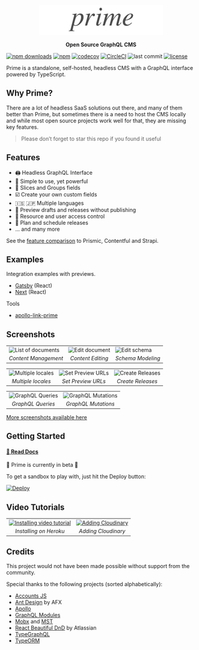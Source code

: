 <p align="center">
  <a href="https://docs.primecms.app"><img alt="Prime" width="330px" src="docs/_assets/prime.png" /></a>
</p>
<p align="center"><strong>Open Source GraphQL CMS</strong></p>

[![npm downloads](https://img.shields.io/npm/dt/@primecms/core.svg)](https://www.npmjs.com/package/@primecms/core)
[![npm](https://img.shields.io/npm/v/@primecms/core.svg?maxAge=3600)](https://www.npmjs.com/package/@primecms/core)
[![codecov](https://codecov.io/gh/birkir/prime/branch/master/graph/badge.svg)](https://codecov.io/gh/birkir/prime)
[![CircleCI](https://circleci.com/gh/birkir/prime.svg?style=shield)](https://circleci.com/gh/birkir/prime)
![last commit](https://img.shields.io/github/last-commit/google/skia.svg)
[![license](https://img.shields.io/github/license/birkir/prime.svg)](https://opensource.org/licenses/MIT)

Prime is a standalone, self-hosted, headless CMS with a GraphQL interface powered by TypeScript.

## Why Prime?

There are a lot of headless SaaS solutions out there, and many of them better than Prime, but sometimes there is a need to host the CMS locally and while most open source projects work well for that, they are missing key features.

> Please don’t forget to star this repo if you found it useful

## Features

- 🖨 Headless GraphQL Interface
- 🚀 Simple to use, yet powerful
- 📐 Slices and Groups fields
- ☑️ Create your own custom fields
- 🇮🇸 🇯🇵 Multiple languages
- 🚧 Preview drafts and releases without publishing
- 🔑 Resource and user access control
- 📆 Plan and schedule releases
- ... and many more

See the [feature comparison](https://docs.primecms.app/#/features) to Prismic, Contentful and Strapi.

## Examples

Integration examples with previews.

- [Gatsby](https://github.com/primecms/example-gatsby) (React)
- [Next](https://github.com/primecms/example-nextjs) (React)

Tools

- [apollo-link-prime](https://github.com/primecms/apollo-link-prime)

## Screenshots

<table>
  <tr>
    <td>
      <img src="https://i.imgur.com/kIJJAwN.png" width="200" alt="List of documents">
    </td>
    <td>
      <img src="https://i.imgur.com/9FLiisc.png" width="200" alt="Edit document">
    </td>
    <td>
      <img src="https://i.imgur.com/gZZLGC5.png" width="200" alt="Edit schema">
    </td>
  </tr>
  <tr>
    <td align="center"><i>Content Management</i></td>
    <td align="center"><i>Content Editing</i></td>
    <td align="center"><i>Schema Modeling</i></td>
  </tr>
</table>

<table>
  <tr>
    <td>
      <img src="https://i.imgur.com/Dim0fPN.png" width="200" alt="Multiple locales">
    </td>
    <td>
      <img src="https://i.imgur.com/jHYiPa5.png" width="200" alt="Set Preview URLs">
    </td>
    <td>
      <img src="https://i.imgur.com/T7q8a2M.png" width="200" alt="Create Releases">
    </td>
  </tr>
  <tr>
    <td align="center"><i>Multiple locales</i></td>
    <td align="center"><i>Set Preview URLs</i></td>
    <td align="center"><i>Create Releases</i></td>
  </tr>
</table>
<table>
  <tr>
    <td>
      <img src="https://i.imgur.com/NnpKUJV.png" width="200" alt="GraphQL Queries">
    </td>
    <td>
      <img src="https://i.imgur.com/p7ZvhFf.png" width="200" alt="GraphQL Mutations">
    </td>
  </tr>
  <tr>
    <td align="center">
      <i>GraphQL Queries</i>
    </td>
    <td align="center">
      <i>GraphQL Mutations</i>
    </td>
  </tr>
</table>

[More screenshots available here](https://imgur.com/gallery/NVDH81P)

## Getting Started

#### [📖 Read Docs](https://docs.primecms.app)

🚧 Prime is currently in beta 🚧

To get a sandbox to play with, just hit the Deploy button:

[![Deploy](https://www.herokucdn.com/deploy/button.svg)](https://heroku.com/deploy?template=https://github.com/primecms/heroku)

## Video Tutorials

<table>
  <tr>
    <td>
<a href="https://www.youtube.com/watch?v=gwmdSD5muV4" target="_blank"><img src="https://i.imgur.com/3z7AT6s.png" width="200" alt="Installing video tutorial" /></a>
    </td>
    <td>
<a href="https://www.youtube.com/watch?v=E_fvJzDNloc" target="_blank"><img src="https://i.imgur.com/MeRVFeN.png" width="200" alt="Adding Cloudinary" /></a>
    </td>
  </tr>
  <tr>
    <td align="center"><i>Installing on Heroku</i></td>
    <td align="center"><i>Adding Cloudinary</i></td>
  </tr>
</table>

## Credits

This project would not have been made possible without support from the community.

Special thanks to the following projects (sorted alphabetically):

- [Accounts JS](https://accounts-js.netlify.com/)
- [Ant Design](https://ant.design) by AFX
- [Apollo](https://www.apollographql.com/)
- [GraphQL Modules](https://graphql-modules.com)
- [Mobx](https://github.com/mobxjs/mobx) and [MST](https://github.com/mobxjs/mobx-state-tree)
- [React Beautiful DnD](https://github.com/atlassian/react-beautiful-dnd) by Atlassian
- [TypeGraphQL](https://19majkel94.github.io/type-graphql/)
- [TypeORM](http://typeorm.io/)
